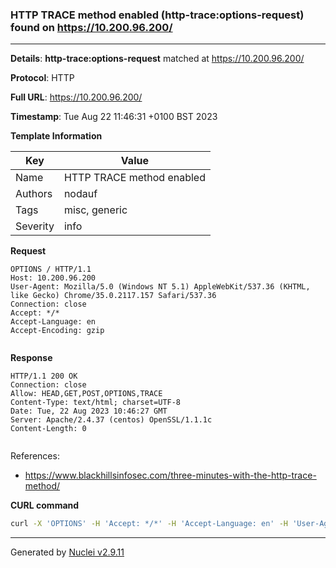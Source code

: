 ### HTTP TRACE method enabled (http-trace:options-request) found on https://10.200.96.200/

----
**Details**: **http-trace:options-request** matched at https://10.200.96.200/

**Protocol**: HTTP

**Full URL**: https://10.200.96.200/

**Timestamp**: Tue Aug 22 11:46:31 +0100 BST 2023

**Template Information**

| Key | Value |
| --- | --- |
| Name | HTTP TRACE method enabled |
| Authors | nodauf |
| Tags | misc, generic |
| Severity | info |

**Request**
```http
OPTIONS / HTTP/1.1
Host: 10.200.96.200
User-Agent: Mozilla/5.0 (Windows NT 5.1) AppleWebKit/537.36 (KHTML, like Gecko) Chrome/35.0.2117.157 Safari/537.36
Connection: close
Accept: */*
Accept-Language: en
Accept-Encoding: gzip


```

**Response**
```http
HTTP/1.1 200 OK
Connection: close
Allow: HEAD,GET,POST,OPTIONS,TRACE
Content-Type: text/html; charset=UTF-8
Date: Tue, 22 Aug 2023 10:46:27 GMT
Server: Apache/2.4.37 (centos) OpenSSL/1.1.1c
Content-Length: 0


```

References: 
- https://www.blackhillsinfosec.com/three-minutes-with-the-http-trace-method/

**CURL command**
```sh
curl -X 'OPTIONS' -H 'Accept: */*' -H 'Accept-Language: en' -H 'User-Agent: Mozilla/5.0 (Windows NT 5.1) AppleWebKit/537.36 (KHTML, like Gecko) Chrome/35.0.2117.157 Safari/537.36' 'https://10.200.96.200/'
```

----

Generated by [Nuclei v2.9.11](https://github.com/projectdiscovery/nuclei)
